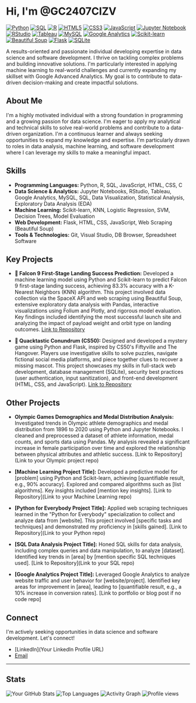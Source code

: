 # Hi, I'm @GC2407CIZV

[![Python](https://img.shields.io/badge/Python-3776AB?style=for-the-badge&logo=python&logoColor=white)](https://www.python.org/) [![SQL](https://img.shields.io/badge/SQL-4479A1?style=for-the-badge&logo=sql&logoColor=white)](https://www.w3schools.com/sql/) [![R](https://img.shields.io/badge/R-276DC3?style=for-the-badge&logo=r&logoColor=white)](https://www.r-project.org/) [![HTML5](https://img.shields.io/badge/HTML5-E34F26?style=for-the-badge&logo=html5&logoColor=white)](https://www.w3schools.com/html/) [![CSS3](https://img.shields.io/badge/CSS3-1572B6?style=for-the-badge&logo=css3&logoColor=white)](https://www.w3schools.com/css/) [![JavaScript](https://img.shields.io/badge/JavaScript-F7DF1E?style=for-the-badge&logo=javascript&logoColor=black)](https://www.javascript.com/) [![Jupyter Notebook](https://img.shields.io/badge/Jupyter_Notebook-F37626?style=for-the-badge&logo=jupyter&logoColor=white)](https://jupyter.org/) [![RStudio](https://img.shields.io/badge/RStudio-12A573?style=for-the-badge&logo=rstudio&logoColor=white)](https://posit.cloud/) [![Tableau](https://img.shields.io/badge/Tableau-E95628?style=for-the-badge&logo=tableau&logoColor=white)](https://www.tableau.com/) [![MySQL](https://img.shields.io/badge/MySQL-005C84?style=for-the-badge&logo=mysql&logoColor=white)](https://www.mysql.com/) [![Google Analytics](https://img.shields.io/badge/Google_Analytics-E37400?style=for-the-badge&logo=googleanalytics&logoColor=white)](https://analytics.google.com/) [![Scikit-learn](https://img.shields.io/badge/scikit_learn-F7931E?style=for-the-badge&logo=scikit-learn&logoColor=white)](https://scikit-learn.org/stable/) [![Beautiful Soup](https://img.shields.io/badge/Beautiful_Soup-4BC686?style=for-the-badge&logo=beautifulsoup&logoColor=white)](https://www.crummy.com/software/BeautifulSoup/bs4/doc/) [![Flask](https://img.shields.io/badge/Flask-000000?style=for-the-badge&logo=flask&logoColor=white)](https://flask.palletsprojects.com/en/2.3.x/) [![SQLite](https://img.shields.io/badge/SQLite-003B57?style=for-the-badge&logo=sqlite&logoColor=white)](https://www.sqlite.org/index.html)

A results-oriented and passionate individual developing expertise in data science and software development. I thrive on tackling complex problems and building innovative solutions.  I'm particularly interested in applying machine learning to real-world challenges and currently expanding my skillset with Google Advanced Analytics.  My goal is to contribute to data-driven decision-making and create impactful solutions.

## About Me

I'm a highly motivated individual with a strong foundation in programming and a growing passion for data science. I'm eager to apply my analytical and technical skills to solve real-world problems and contribute to a data-driven organization. I'm a continuous learner and always seeking opportunities to expand my knowledge and expertise.  I'm particularly drawn to roles in data analysis, machine learning, and software development where I can leverage my skills to make a meaningful impact.

## Skills

* **Programming Languages:** Python, R, SQL, JavaScript, HTML, CSS, C
* **Data Science & Analytics:** Jupyter Notebooks, RStudio, Tableau, Google Analytics, MySQL, SQL, Data Visualization, Statistical Analysis, Exploratory Data Analysis (EDA)
* **Machine Learning:** Scikit-learn, KNN, Logistic Regression, SVM, Decision Trees, Model Evaluation
* **Web Development:** Flask, HTML, CSS, JavaScript, Web Scraping (Beautiful Soup)
* **Tools & Technologies:** Git, Visual Studio, DB Browser, Spreadsheet Software

## Key Projects

* **🚀 Falcon 9 First-Stage Landing Success Prediction:**  Developed a machine learning model using Python and Scikit-learn to predict Falcon 9 first-stage landing success, achieving 83.3% accuracy with a K-Nearest Neighbors (KNN) algorithm. This project involved data collection via the SpaceX API and web scraping using Beautiful Soup, extensive exploratory data analysis with Pandas, interactive visualizations using Folium and Plotly, and rigorous model evaluation.  Key findings included identifying the most successful launch site and analyzing the impact of payload weight and orbit type on landing outcomes. [Link to Repository](https://github.com/GC2407CIZV/IBM/tree/main/Applied%20Data%20Science%20Capstone)

* **🦆 Quacktastic Conundrum (CS50):** Designed and developed a mystery game using Python and Flask, inspired by CS50's Fiftyville and The Hangover. Players use investigative skills to solve puzzles, navigate fictional social media platforms, and piece together clues to recover a missing mascot.  This project showcases my skills in full-stack web development, database management (SQLite), security best practices (user authentication, input sanitization), and front-end development (HTML, CSS, and JavaScript). [Link to Repository](https://www.youtube.com/watch?v=M8YOX5bFVbg&themeRefresh=1)

## Other Projects

* **Olympic Games Demographics and Medal Distribution Analysis:** Investigated trends in Olympic athlete demographics and medal distribution from 1896 to 2020 using Python and Jupyter Notebooks. I cleaned and preprocessed a dataset of athlete information, medal counts, and sports data using Pandas. My analysis revealed a significant increase in female participation over time and explored the relationship between physical attributes and athletic success. [Link to Repository](Link to your Olympic project repo)

* **[Machine Learning Project Title]:** Developed a predictive model for [problem] using Python and Scikit-learn, achieving [quantifiable result, e.g., 90% accuracy].  Explored and compared algorithms such as [list algorithms].  Key insights included [mention key insights].  [Link to Repository](Link to your Machine Learning repo)

* **[Python for Everybody Project Title]:**  Applied web scraping techniques learned in the "Python for Everybody" specialization to collect and analyze data from [website].  This project involved [specific tasks and techniques] and demonstrated my proficiency in [skills gained]. [Link to Repository](Link to your Python repo)

* **[SQL Data Analysis Project Title]:**  Honed SQL skills for data analysis, including complex queries and data manipulation, to analyze [dataset].  Identified key trends in [area] by [mention specific SQL techniques used]. [Link to Repository](Link to your SQL repo)

* **[Google Analytics Project Title]:** Leveraged Google Analytics to analyze website traffic and user behavior for [website/project].  Identified key areas for improvement in [area], leading to [quantifiable result, e.g., a 10% increase in conversion rates].  [Link to portfolio or blog post if no code repo]

## Connect

I'm actively seeking opportunities in data science and software development. Let's connect!

* [LinkedIn](Your LinkedIn Profile URL)
* [Email](mailto:your.email@example.com)

---

## Stats

![Your GitHub Stats](https://github-readme-stats.vercel.app/api?username=GC2407CIZV&show_icons=true&theme=radical)
![Top Languages](https://github-readme-stats.vercel.app/api/top-langs/?username=GC2407CIZV&layout=compact&langs_count=10&theme=dracula)
![Activity Graph](https://github-readme-activity-graph.vercel.app/graph?username=GC2407CIZV&theme=dracula&bg_color=171717&title_color=f0f6fc&line_color=7fdbca&point_color=33639e&area=true&hide_contribs=false)
![Profile views](https://komarev.com/ghpvc/?username=GC2407CIZV)
